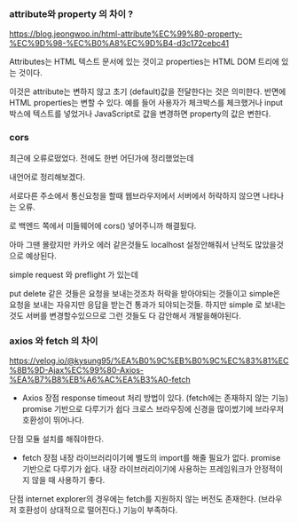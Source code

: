 ### attribute와 property 의 차이 ?

https://blog.jeongwoo.in/html-attribute%EC%99%80-property-%EC%9D%98-%EC%B0%A8%EC%9D%B4-d3c172cebc41

Attributes는 HTML 텍스트 문서에 있는 것이고 properties는 HTML DOM 트리에 있는 것이다.

이것은 attribute는 변하지 않고 초기 (default)값을 전달한다는 것은 의미한다. 반면에 HTML properties는 변할 수 있다. 예를 들어 사용자가 체크박스를 체크했거나 input 박스에 텍스트를 넣었거나 JavaScript로 값을 변경하면 property의 값은 변한다.

### cors

최근에 오류로떴었다. 전에도 한번 어딘가에 정리했었는데

내언어로 정리해보겠다.

서로다른 주소에서 통신요청을 할때 웹브라우저에서 서버에서 허락하지 않으면 나타나는 오류.

로 백엔드 쪽에서 미들웨어에 cors() 넣어주니까 해결됬다.

아마 그땐 몰랐지만 카카오 에러 같은것들도 localhost 설정안해줘서 난적도 많았을것으로 예상된다.

simple request 와 preflight 가 있는데

put delete 같은 것들은 요청을 보내는것조차 허락을 받아야되는 것들이고 simple은 요청을 보내는 자유지만 응답을 받는건 통과가 되야되는것들.
하지만 simple 로 보내는것도 서버를 변경할수있으므로 그런 것들도 다 감안해서 개발을해야된다.

### axios 와 fetch 의 차이

https://velog.io/@kysung95/%EA%B0%9C%EB%B0%9C%EC%83%81%EC%8B%9D-Ajax%EC%99%80-Axios-%EA%B7%B8%EB%A6%AC%EA%B3%A0-fetch

- Axios
  장점
  response timeout 처리 방법이 있다. (fetch에는 존재하지 않는 기능)
  promise 기반으로 다루기가 쉽다
  크로스 브라우징에 신경을 많이썼기에 브라우저 호환성이 뛰어나다.

단점
모듈 설치를 해줘야한다.

- fetch
  장점
  내장 라이브러리이기에 별도의 import를 해줄 필요가 없다.
  promise 기반으로 다루기가 쉽다.
  내장 라이브러리이기에 사용하는 프레임워크가 안정적이지 않을 때 사용하기 좋다.

단점
internet explorer의 경우에는 fetch를 지원하지 않는 버전도 존재한다. (브라우저 호환성이 상대적으로 떨어진다.)
기능이 부족하다.
